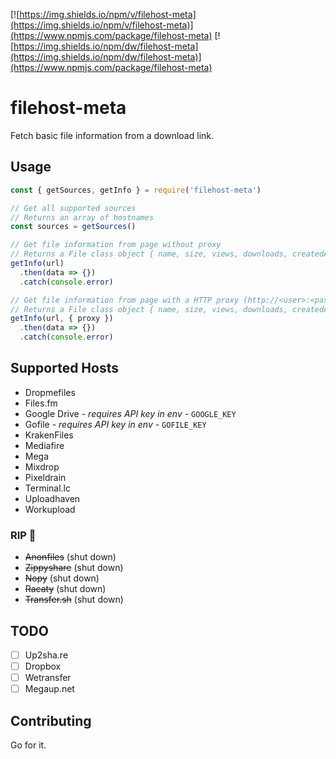 [![https://img.shields.io/npm/v/filehost-meta](https://img.shields.io/npm/v/filehost-meta)](https://www.npmjs.com/package/filehost-meta) [![https://img.shields.io/npm/dw/filehost-meta](https://img.shields.io/npm/dw/filehost-meta)](https://www.npmjs.com/package/filehost-meta)

# filehost-meta

Fetch basic file information from a download link.

## Usage

```js
const { getSources, getInfo } = require('filehost-meta')

// Get all supported sources
// Returns an array of hostnames
const sources = getSources()

// Get file information from page without proxy
// Returns a File class object { name, size, views, downloads, createdAt, updatedAt }
getInfo(url)
  .then(data => {})
  .catch(console.error)

// Get file information from page with a HTTP proxy (http://<user>:<pass>@<ip>:<port>)
// Returns a File class object { name, size, views, downloads, createdAt, updatedAt }
getInfo(url, { proxy })
  .then(data => {})
  .catch(console.error)
```

## Supported Hosts

- Dropmefiles
- Files.fm
- Google Drive - *requires API key in env* - `GOOGLE_KEY`
- Gofile - *requires API key in env* - `GOFILE_KEY`
- KrakenFiles
- Mediafire
- Mega
- Mixdrop
- Pixeldrain
- Terminal.lc
- Uploadhaven
- Workupload

### RIP 🥀

- ~~Anonfiles~~ (shut down)
- ~~Zippyshare~~ (shut down)
- ~~Nopy~~ (shut down)
- ~~Racaty~~ (shut down)
- ~~Transfer.sh~~ (shut down)

## TODO

- [ ] Up2sha.re
- [ ] Dropbox
- [ ] Wetransfer
- [ ] Megaup.net

## Contributing

Go for it.